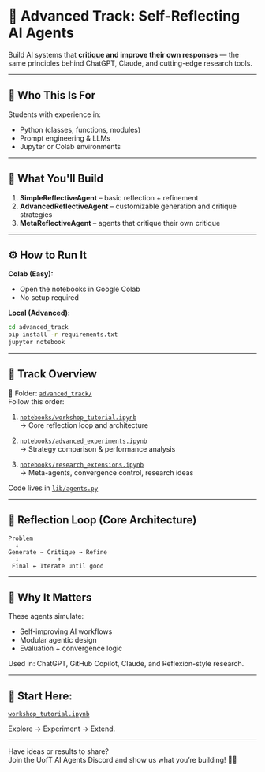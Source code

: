 
# 🚀 Advanced Track: Self-Reflecting AI Agents

Build AI systems that **critique and improve their own responses** — the same principles behind ChatGPT, Claude, and cutting-edge research tools.

---

## 🎯 Who This Is For
Students with experience in:
- Python (classes, functions, modules)
- Prompt engineering & LLMs
- Jupyter or Colab environments

---

## 🧠 What You'll Build
1. **SimpleReflectiveAgent** – basic reflection + refinement  
2. **AdvancedReflectiveAgent** – customizable generation and critique strategies  
3. **MetaReflectiveAgent** – agents that critique their own critique  
---

## ⚙️ How to Run It

**Colab (Easy):**
- Open the notebooks in Google Colab
- No setup required

**Local (Advanced):**
```bash
cd advanced_track
pip install -r requirements.txt
jupyter notebook
```
---

## 🧪 Track Overview

📍 Folder: [`advanced_track/`](./)  
Follow this order:

1. [`notebooks/workshop_tutorial.ipynb`](notebooks/workshop_tutorial.ipynb)  
   → Core reflection loop and architecture

2. [`notebooks/advanced_experiments.ipynb`](notebooks/advanced_experiments.ipynb)  
   → Strategy comparison & performance analysis

3. [`notebooks/research_extensions.ipynb`](notebooks/research_extensions.ipynb)  
   → Meta-agents, convergence control, research ideas

Code lives in [`lib/agents.py`](lib/agents.py)


---

## 🔁 Reflection Loop (Core Architecture)
```
Problem
  ↓
Generate → Critique → Refine
  ↓           ↑
 Final ← Iterate until good
```

---

## 🌟 Why It Matters

These agents simulate:
- Self-improving AI workflows
- Modular agentic design
- Evaluation + convergence logic

Used in: ChatGPT, GitHub Copilot, Claude, and Reflexion-style research.

---

## 🚀 Start Here:
[`workshop_tutorial.ipynb`](notebooks/workshop_tutorial.ipynb)

Explore → Experiment → Extend.

---

Have ideas or results to share?  
Join the UofT AI Agents Discord and show us what you’re building! 🧠✨
